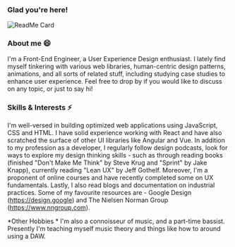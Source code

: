 ### Glad you're here!
![ReadMe Card](https://github-readme-stats.vercel.app/api/pin/?username=evocativ&repo=mylandingpage)

### About me 😄

I'm a Front-End Engineer, a User Experience Design enthusiast. I lately find myself tinkering with various web libraries, human-centric design patterns, animations, and all sorts of related stuff, including studying case studies to enhance user experience. Feel free to drop by if you would like to discuss on any topic, or just to say hi!

### Skills & Interests ⚡

I'm well-versed in building optimized web applications using JavaScript, CSS and HTML. I have solid experience working with React and have also scratched the surface of other UI libraries like Angular and Vue. In addition to my profession as a developer, I regularly follow design podcasts, look for ways to explore my design thinking skills - such as through reading books (finished "Don't Make Me Think" by Steve Krug and "Sprint" by Jake Knapp), currently reading "Lean UX" by Jeff Gothelf. Moreover, I'm a proponent of online courses and have recently completed some on UX fundamentals. Lastly, I also read blogs and documentation on industrial practices. Some of my favourite resources are - Google Design (https://design.google) and The Nielsen Norman Group (https://www.nngroup.com).

*Other Hobbies *
I'm also a connoisseur of music, and a part-time bassist. Presently I'm teaching myself music theory and things like how to around using a DAW. 

<!--
**eVocaTiv/evocativ** is a ✨ _special_ ✨ repository because its `README.md` (this file) appears on your GitHub profile.




Here are some ideas to get you started:

- 🔭 I’m currently working on ...
- 🌱 I’m currently learning ...
- 👯 I’m looking to collaborate on ...
- 🤔 I’m looking for help with ...
- 💬 Ask me about ...
- 📫 How to reach me: ...
- 😄 Pronouns: ...
- ⚡ Fun fact: ...
-->
